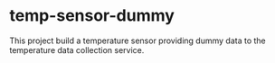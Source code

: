 # temp-sensor-dummy
This project build a temperature sensor providing dummy data to the temperature data collection service.
